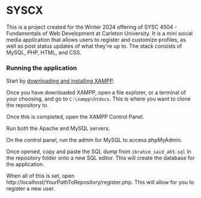 # SYSCX

This is a project created for the Winter 2024 offering of SYSC 4504 - Fundamentals of Web Development at Carleton University. It is a mini social media application that allows users to register and customize profiles, as well as post status updates of what they're up to. The stack consists of MySQL, PHP, HTML, and CSS. 

### Running the application

Start by [downloading and installing XAMPP](https://www.apachefriends.org/download.html).

Once you have downloaded XAMPP, open a file explorer, or a terminal of your choosing, and go to `C:\xampp\htdocs`. This is where you want to clone the repository to. 

Once this is completed, open the XAMPP Control Panel.

Run both the Apache and MySQL servers.

On the control panel, run the admin for MySQL to access phpMyAdmin.

Once opened, copy and paste the SQL dump from `ibrahim_said_a03.sql` in the repository folder onto a new SQL editor. This will create the database for the application.

When all of this is set, open http://localhost/YourPathToRepository/register.php. This will allow for you to register a new user.
